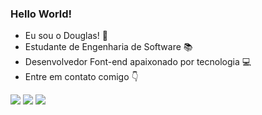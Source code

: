 ### Hello World!
- Eu sou o Douglas! 🙋
- Estudante de Engenharia de Software 📚
- Desenvolvedor Font-end apaixonado por tecnologia :computer:
- Entre em contato comigo 👇

<div> 
  <a href="https://instagram.com/hi.medeirosx" target="_blank"><img src="https://img.shields.io/badge/-Instagram-%23E4405F?style=for-the-badge&logo=instagram&logoColor=white" target="_blank"></a>
  <a href ="mailto:douglas.medeiros12@gmail.com"><img src="https://img.shields.io/badge/-Gmail-%23333?style=for-the-badge&logo=gmail&logoColor=white" target="_blank"></a>
  <a href="https://www.linkedin.com/in/douglas-medeiros-/" target="_blank"><img src="https://img.shields.io/badge/-LinkedIn-%230077B5?style=for-the-badge&logo=linkedin&logoColor=white" target="_blank"></a> 
  
</div>

